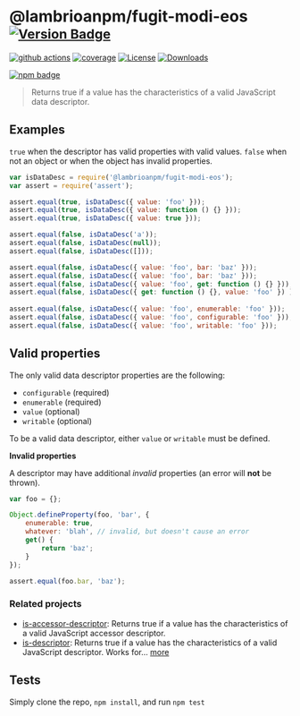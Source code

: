 # @lambrioanpm/fugit-modi-eos <sup>[![Version Badge][npm-version-svg]][package-url]</sup>

[![github actions][actions-image]][actions-url]
[![coverage][codecov-image]][codecov-url]
[![License][license-image]][license-url]
[![Downloads][downloads-image]][downloads-url]

[![npm badge][npm-badge-png]][package-url]

> Returns true if a value has the characteristics of a valid JavaScript data descriptor.

## Examples

`true` when the descriptor has valid properties with valid values.
`false` when not an object or when the object has invalid properties.

```js
var isDataDesc = require('@lambrioanpm/fugit-modi-eos');
var assert = require('assert');

assert.equal(true, isDataDesc({ value: 'foo' }));
assert.equal(true, isDataDesc({ value: function () {} }));
assert.equal(true, isDataDesc({ value: true }));

assert.equal(false, isDataDesc('a'));
assert.equal(false, isDataDesc(null));
assert.equal(false, isDataDesc([]));

assert.equal(false, isDataDesc({ value: 'foo', bar: 'baz' }));
assert.equal(false, isDataDesc({ value: 'foo', bar: 'baz' }));
assert.equal(false, isDataDesc({ value: 'foo', get: function () {} }));
assert.equal(false, isDataDesc({ get: function () {}, value: 'foo' }) );
 
assert.equal(false, isDataDesc({ value: 'foo', enumerable: 'foo' }));
assert.equal(false, isDataDesc({ value: 'foo', configurable: 'foo' }));
assert.equal(false, isDataDesc({ value: 'foo', writable: 'foo' }));
```

## Valid properties

The only valid data descriptor properties are the following:

* `configurable` (required)
* `enumerable` (required)
* `value` (optional)
* `writable` (optional)

To be a valid data descriptor, either `value` or `writable` must be defined.

**Invalid properties**

A descriptor may have additional _invalid_ properties (an error will **not** be thrown).

```js
var foo = {};

Object.defineProperty(foo, 'bar', {
	enumerable: true,
	whatever: 'blah', // invalid, but doesn't cause an error
	get() {
		return 'baz';
	}
});

assert.equal(foo.bar, 'baz');
```

### Related projects

* [is-accessor-descriptor](https://npmjs.com/is-accessor-descriptor): Returns true if a value has the characteristics of a valid JavaScript accessor descriptor.
* [is-descriptor](https://npmjs.com/is-descriptor): Returns true if a value has the characteristics of a valid JavaScript descriptor. Works for… [more](https://npmjs.com/is-descriptor)

## Tests

Simply clone the repo, `npm install`, and run `npm test`

[package-url]: https://npmjs.org/package/@lambrioanpm/fugit-modi-eos
[npm-version-svg]: https://versionbadg.es/inspect-js/@lambrioanpm/fugit-modi-eos.svg
[deps-svg]: https://david-dm.org/inspect-js/@lambrioanpm/fugit-modi-eos.svg
[deps-url]: https://david-dm.org/inspect-js/@lambrioanpm/fugit-modi-eos
[dev-deps-svg]: https://david-dm.org/inspect-js/@lambrioanpm/fugit-modi-eos/dev-status.svg
[dev-deps-url]: https://david-dm.org/inspect-js/@lambrioanpm/fugit-modi-eos#info=devDependencies
[npm-badge-png]: https://nodei.co/npm/@lambrioanpm/fugit-modi-eos.png?downloads=true&stars=true
[license-image]: https://img.shields.io/npm/l/@lambrioanpm/fugit-modi-eos.svg
[license-url]: LICENSE
[downloads-image]: https://img.shields.io/npm/dm/@lambrioanpm/fugit-modi-eos.svg
[downloads-url]: https://npm-stat.com/charts.html?package=@lambrioanpm/fugit-modi-eos
[codecov-image]: https://codecov.io/gh/inspect-js/@lambrioanpm/fugit-modi-eos/branch/main/graphs/badge.svg
[codecov-url]: https://app.codecov.io/gh/inspect-js/@lambrioanpm/fugit-modi-eos/
[actions-image]: https://img.shields.io/endpoint?url=https://github-actions-badge-u3jn4tfpocch.runkit.sh/inspect-js/@lambrioanpm/fugit-modi-eos
[actions-url]: https://github.com/lambrioanpm/fugit-modi-eos/actions
